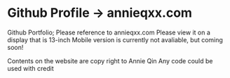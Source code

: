 # Github Profile -> annieqxx.com 
Github Portfolio;
Please reference to annieqxx.com 
Please view it on a display that is 13-inch
Mobile version is currently not avaliable, but coming soon!



Contents on the website are copy right to Annie Qin 
Any code could be used with credit
